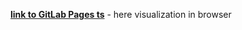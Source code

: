 

[**link to GitLab Pages ts**](https://rrlero.gitlab.io/HW_11_Robots_TS) - here visualization in browser